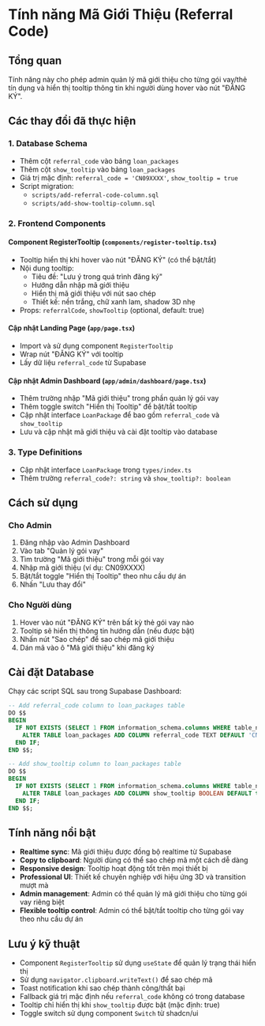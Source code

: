 # Tính năng Mã Giới Thiệu (Referral Code)

## Tổng quan
Tính năng này cho phép admin quản lý mã giới thiệu cho từng gói vay/thẻ tín dụng và hiển thị tooltip thông tin khi người dùng hover vào nút "ĐĂNG KÝ".

## Các thay đổi đã thực hiện

### 1. Database Schema
- Thêm cột `referral_code` vào bảng `loan_packages`
- Thêm cột `show_tooltip` vào bảng `loan_packages`
- Giá trị mặc định: `referral_code = 'CN09XXXX'`, `show_tooltip = true`
- Script migration:
  - `scripts/add-referral-code-column.sql`
  - `scripts/add-show-tooltip-column.sql`

### 2. Frontend Components

#### Component RegisterTooltip (`components/register-tooltip.tsx`)
- Tooltip hiển thị khi hover vào nút "ĐĂNG KÝ" (có thể bật/tắt)
- Nội dung tooltip:
  - Tiêu đề: "Lưu ý trong quá trình đăng ký"
  - Hướng dẫn nhập mã giới thiệu
  - Hiển thị mã giới thiệu với nút sao chép
  - Thiết kế: nền trắng, chữ xanh lam, shadow 3D nhẹ
- Props: `referralCode`, `showTooltip` (optional, default: true)

#### Cập nhật Landing Page (`app/page.tsx`)
- Import và sử dụng component `RegisterTooltip`
- Wrap nút "ĐĂNG KÝ" với tooltip
- Lấy dữ liệu `referral_code` từ Supabase

#### Cập nhật Admin Dashboard (`app/admin/dashboard/page.tsx`)
- Thêm trường nhập "Mã giới thiệu" trong phần quản lý gói vay
- Thêm toggle switch "Hiển thị Tooltip" để bật/tắt tooltip
- Cập nhật interface `LoanPackage` để bao gồm `referral_code` và `show_tooltip`
- Lưu và cập nhật mã giới thiệu và cài đặt tooltip vào database

### 3. Type Definitions
- Cập nhật interface `LoanPackage` trong `types/index.ts`
- Thêm trường `referral_code?: string` và `show_tooltip?: boolean`

## Cách sử dụng

### Cho Admin
1. Đăng nhập vào Admin Dashboard
2. Vào tab "Quản lý gói vay"
3. Tìm trường "Mã giới thiệu" trong mỗi gói vay
4. Nhập mã giới thiệu (ví dụ: CN09XXXX)
5. Bật/tắt toggle "Hiển thị Tooltip" theo nhu cầu dự án
6. Nhấn "Lưu thay đổi"

### Cho Người dùng
1. Hover vào nút "ĐĂNG KÝ" trên bất kỳ thẻ gói vay nào
2. Tooltip sẽ hiển thị thông tin hướng dẫn (nếu được bật)
3. Nhấn nút "Sao chép" để sao chép mã giới thiệu
4. Dán mã vào ô "Mã giới thiệu" khi đăng ký

## Cài đặt Database

Chạy các script SQL sau trong Supabase Dashboard:

```sql
-- Add referral_code column to loan_packages table
DO $$
BEGIN
  IF NOT EXISTS (SELECT 1 FROM information_schema.columns WHERE table_name='loan_packages' AND column_name='referral_code') THEN
    ALTER TABLE loan_packages ADD COLUMN referral_code TEXT DEFAULT 'CN09XXXX';
  END IF;
END $$;

-- Add show_tooltip column to loan_packages table
DO $$
BEGIN
  IF NOT EXISTS (SELECT 1 FROM information_schema.columns WHERE table_name='loan_packages' AND column_name='show_tooltip') THEN
    ALTER TABLE loan_packages ADD COLUMN show_tooltip BOOLEAN DEFAULT true;
  END IF;
END $$;
```

## Tính năng nổi bật

- **Realtime sync**: Mã giới thiệu được đồng bộ realtime từ Supabase
- **Copy to clipboard**: Người dùng có thể sao chép mã một cách dễ dàng
- **Responsive design**: Tooltip hoạt động tốt trên mọi thiết bị
- **Professional UI**: Thiết kế chuyên nghiệp với hiệu ứng 3D và transition mượt mà
- **Admin management**: Admin có thể quản lý mã giới thiệu cho từng gói vay riêng biệt
- **Flexible tooltip control**: Admin có thể bật/tắt tooltip cho từng gói vay theo nhu cầu dự án

## Lưu ý kỹ thuật

- Component `RegisterTooltip` sử dụng `useState` để quản lý trạng thái hiển thị
- Sử dụng `navigator.clipboard.writeText()` để sao chép mã
- Toast notification khi sao chép thành công/thất bại
- Fallback giá trị mặc định nếu `referral_code` không có trong database
- Tooltip chỉ hiển thị khi `show_tooltip` được bật (mặc định: true)
- Toggle switch sử dụng component `Switch` từ shadcn/ui
